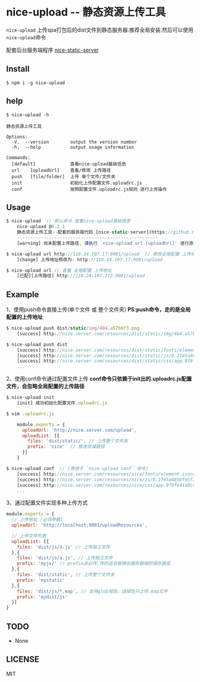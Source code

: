 nice-upload -- 静态资源上传工具
===

`nice-upload` 上传spa打包后的dist文件到静态服务器.推荐全局安装.然后可以使用`nice-upload`命令

配套后台服务端程序 [nice-static-server](https://github.com/liujinyu1029/nice-static-server)



## Install

```
$ npm i -g nice-upload
```

## help
```
$ nice-upload -h

静态资源上传工具

Options:
  -V,  --version        output the version number
  -h,  --help           output usage information

Commands:
  [default]             查看nice-upload基础信息
  url    [uploadUrl]    查看/修改 上传路径
  push   [file/folder]  上传 单个文件/文件夹
  init                  初始化上传配置文件.uploadrc.js
  conf                  按照配置文件.uploadrc.js规则 进行上传操作

```

## Usage

```js
$ nice-upload  // 默认命令 查看nice-upload基础信息
    nice-upload @0.2.1
    静态资源上传工具--配套的服务端代码 [nice-static-server](https://github.com/liujinyu1029/nice-static-server.git)
    -----------------------------------------------------
    [warning] 尚未配置上传路径, 请执行 `nice-upload url [uploadUrl]` 进行添加

$ nice-upload url http://118.24.107.17:9001/upload  // 修改全局配置 上传地址
    [change] 上传地址修改为: http://118.24.107.17:9001/upload

$ nice-upload url // 查看 全局配置 上传地址
    [已配][上传路径] http://118.24.107.173:9001/upload
```

## Example

1、使用push命令直接上传(单个文件 或 整个文件夹) **PS:push命令，走的是全局配置的上传地址**


```js
$ nice-upload push dist/static/img/404.a57b6f3.png
    [success] http://nice.server.com/resources/dist/static/img/404.a57b6f3.png

$ nice-upload push dist
    [success] http://nice.server.com/resources/dist/static/fonts/element-icons.6f0a763.ttf
    [success] http://nice.server.com/resources/dist/static/js/0.1745a4856fe5f21285eb.js
    [success] http://nice.server.com/resources/dist/static/css/app.0f9fe41a0c4ad7cb0260.css
    ...

```

2、使用conf命令通过配置文件上传 **conf命令只依赖于init出的.uploadrc.js配置文件，会忽略全局配置的上传路径** 

```js
$ nice-upload init 
    [init] 成功初始化配置文件.uploadrc.js

$ vim .uploadrc.js 

    module.exports = {
      uploadUrl: 'http://nice.server.com/upload',
      uploadList: [{
        files: 'dist/static/', // 上传整个文件夹
        prefix: 'nice'  // 修改存储路径
      }]
    }

$ nice-upload conf  // [等效于 `nice-upload conf` 命令]
    [success] http://nice.server.com/resources/nice/fonts/element-icons.6f0a763.ttf
    [success] http://nice.server.com/resources/nice/js/0.1745a4856fe5f21285eb.js
    [success] http://nice.server.com/resources/nice/css/app.0f9fe41a0c4ad7cb0260.css
    ...
```

3、通过配置文件实现多种上传方式

```js
module.exports = {
  // 上传地址 [必须参数] 
  uploadUrl: 'http://localhost:9001/uploadResources',  

  // 上传文件列表
  uploadList: [{
    files: 'dist/js/a.js' // 上传独立文件
  },{
    files: 'dist/js/a.js', // 上传独立文件
    prefix: 'myjs/' // prefix非必传,传的话会替换在服务器端的保存路径
  },{
    files: 'dist/static', // 上传整个文件夹
    prefix: 'mystatic' 
  },{
    files: 'dist/js/*.map', // 支持glob规则，选择性只上传.map文件
    prefix: 'mydist/js'
  }]
}
```  

## TODO

* None

## LICENSE
MIT


